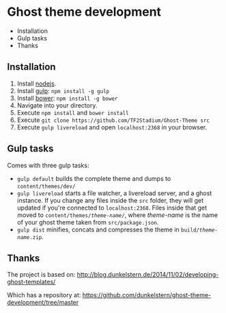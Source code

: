 # Ghost theme development

<!-- MarkdownTOC -->

- Installation
- Gulp tasks
- Thanks

<!-- /MarkdownTOC -->

## Installation

1. Install [nodejs](http://nodejs.org).
2. Install [gulp](http://gulpjs.com): `npm install -g gulp`
3. Install [bower](http://bower.io): `npm install -g bower`
4. Navigate into your directory.
5. Execute `npm install` and `bower install`
6. Execute `git clone https://github.com/TF2Stadium/Ghost-Theme src`
7. Execute `gulp livereload` and open `localhost:2368` in your browser.

## Gulp tasks

Comes with three gulp tasks:

* `gulp default` builds the complete theme and dumps to `content/themes/dev/`
* `gulp livereload` starts a file watcher, a livereload server, and a ghost instance. If you change any files inside the `src` folder, they will get updated if you're connected to `localhost:2368`. Files inside that get moved to `content/themes/`_`theme-name`_`/`, where _theme-name_ is the name of your ghost theme taken from `src/package.json`.
* `gulp dist` minifies, concats and compresses the theme in `build/`_`theme-name`_`.zip`.

## Thanks

The project is based on:
http://blog.dunkelstern.de/2014/11/02/developing-ghost-templates/

Which has a repository at:
https://github.com/dunkelstern/ghost-theme-development/tree/master